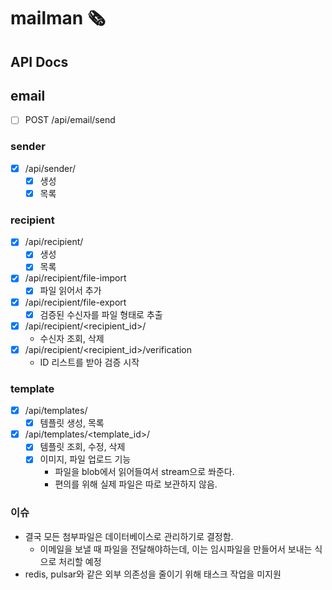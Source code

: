# mailman 🗞

## API Docs

## email

- [ ] POST /api/email/send

### sender

- [x] /api/sender/
  - [x] 생성
  - [x] 목록

### recipient

- [x] /api/recipient/
  - [x] 생성
  - [x] 목록
- [x] /api/recipient/file-import
  - [x] 파일 읽어서 추가
- [x] /api/recipient/file-export
  - [x] 검증된 수신자를 파일 형태로 추출
- [x] /api/recipient/<recipient_id>/
  - 수신자 조회, 삭제
- [x] /api/recipient/<recipient_id>/verification
  - ID 리스트를 받아 검증 시작

### template

- [x] /api/templates/
  - [x] 템플릿 생성, 목록
- [x] /api/templates/<template_id>/
  - [x] 템플릿 조회, 수정, 삭제
  - [x] 이미지, 파일 업로드 기능
    - 파일을 blob에서 읽어들여서 stream으로 쏴준다.
    - 편의를 위해 실제 파일은 따로 보관하지 않음.

### 이슈

- 결국 모든 첨부파일은 데이터베이스로 관리하기로 결정함.
  - 이메일을 보낼 때 파일을 전달해야하는데, 이는 임시파일을 만들어서 보내는 식으로 처리할 예정
- redis, pulsar와 같은 외부 의존성을 줄이기 위해 태스크 작업을 미지원
